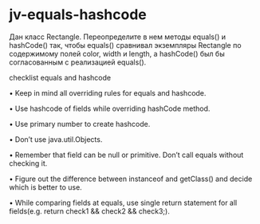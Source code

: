 # jv-equals-hashcode

Дан класс Rectangle. Переопределите в нем методы equals() и hashCode() так, чтобы equals()
сравнивал экземпляры Rectangle по содержимому полей color, width и length, а hashCode() был бы согласованным с
реализацией equals().

checklist   equals and hashcode

• Keep in mind all overriding rules for equals and hashcode.

• Use hashcode of fields while overriding hashCode method.

• Use primary number to create hashcode.

• Don’t use java.util.Objects.

• Remember that field can be null or primitive. Don’t call equals without checking it.

• Figure out the difference between instanceof and getClass() and decide which is better to use.

• While comparing fields at equals, use single return statement for all fields(e.g. return check1 && check2 && check3;).
